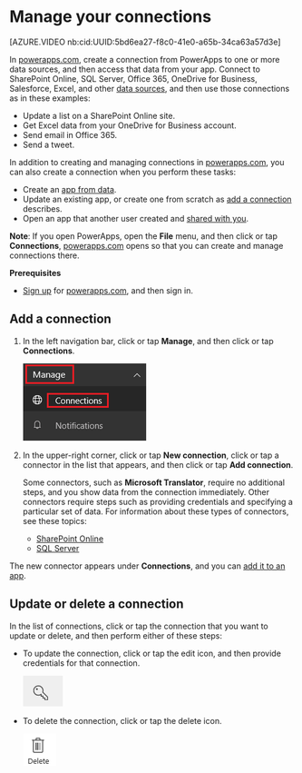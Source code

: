 <properties
    pageTitle="Manage connections in PowerApps | Microsoft PowerApps"
    description="Add and manage connections from PowerApps to SharePoint Online, SQL Server, OneDrive for Business, Salesforce, Office 365, OneDrive, DropBox, Twitter, Google Drive, and more"
    services=""
    suite="powerapps"
    documentationCenter="na"
    authors="archnair"
    manager="erikre"
    editor=""
    tags=""/>

<tags
   ms.service="powerapps"
   ms.devlang="na"
   ms.topic="article"
   ms.tgt_pltfrm="na"
   ms.workload="na"
   ms.date="06/23/2016"
   ms.author="archanan"/>

# Manage your connections

[AZURE.VIDEO nb:cid:UUID:5bd6ea27-f8c0-41e0-a65b-34ca63a57d3e]

In [powerapps.com](https://web.powerapps.com), create a connection from PowerApps to one or more data sources, and then access that data from your app. Connect to SharePoint Online, SQL Server, Office 365, OneDrive for Business, Salesforce, Excel, and other [data sources](connections-list.md), and then use those connections as in these examples:

- Update a list on a SharePoint Online site.
- Get Excel data from your OneDrive for Business account.
- Send email in Office 365.
- Send a tweet.

In addition to creating and managing connections in [powerapps.com](https://web.powerapps.com), you can also create a connection when you perform these tasks:

- Create an [app from data](get-started-create-from-data.md).
- Update an existing app, or create one from scratch as [add a connection](add-data-connection.md) describes.
- Open an app that another user created and [shared with you](share-app.md).

**Note**: If you open PowerApps, open the **File** menu, and then click or tap **Connections**, [powerapps.com](https://web.powerapps.com) opens so that you can create and manage connections there.

**Prerequisites**

- [Sign up](signup-for-powerapps.md) for [powerapps.com](https://web.powerapps.com), and then sign in.

## Add a connection ##
1. In the left navigation bar, click or tap **Manage**, and then click or tap **Connections**.

	![Connections Manage](./media/add-manage-connections/manage-connections.png)

1. In the upper-right corner, click or tap **New connection**, click or tap a connector in the list that appears, and then click or tap **Add connection**.

	Some connectors, such as **Microsoft Translator**, require no additional steps, and you show data from the connection immediately. Other connectors require steps such as providing credentials and specifying a particular set of data. For information about these types of connectors, see these topics:

	- [SharePoint Online](connection-sharepoint-online.md)
	- [SQL Server](connection-azure-sqldatabase.md)

The new connector appears under **Connections**, and you can [add it to an app](add-data-connection.md).

## Update or delete a connection ##
In the list of connections, click or tap the connection that you want to update or delete, and then perform either of these steps:

- To update the connection, click or tap the edit icon, and then provide credentials for that connection.

	![Connections Manage](./media/add-manage-connections/edit-icon.png)

- To delete the connection, click or tap the delete icon.

	![Delete icon](./media/add-manage-connections/delete-icon.png)
